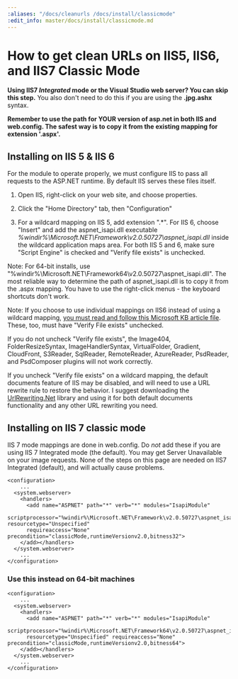 ```yaml
---
:aliases: "/docs/cleanurls /docs/install/classicmode"
:edit_info: master/docs/install/classicmode.md
---
```


# How to get clean URLs on IIS5, IIS6, and IIS7 Classic Mode

**Using IIS7 *Integrated* mode or the Visual Studio web server? You can skip this step.** You also don't need to do this if you are using the **.jpg.ashx** syntax.


**Remember to use the path for YOUR version of asp.net in both IIS and web.config. The safest way is to copy it from the existing mapping for extension '.aspx'.**

## Installing on IIS 5 & IIS 6

For the module to operate properly, we must configure IIS to pass all requests to the ASP.NET runtime. By default IIS serves these files itself.

1) Open IIS, right-click on your web site, and choose properties.

2) Click the "Home Directory" tab, then "Configuration"

3) For a wildcard mapping on IIS 5, add extension ".\*". For IIS 6, choose "Insert" and add the aspnet\_isapi.dll executable *%windir%\Microsoft.NET\Framework\v2.0.50727\aspnet\_isapi.dll* inside the wildcard application maps area. For both IIS 5 and 6, make sure "Script Engine" is checked and "Verify file exists" is unchecked.

Note: For 64-bit installs, use "%windir%\Microsoft.NET\Framework64\v2.0.50727\aspnet\_isapi.dll". The most reliable way to determine the path of aspnet\_isapi.dll is to copy it from the .aspx mapping. You have to use the right-click menus - the keyboard shortcuts don't work.

Note: If you choose to use individual mappings on IIS6 instead of using a wildcard mapping, [you must read and follow this Microsoft KB article file](http://support.microsoft.com/Default.aspx?kbid=909641). These, too, must have "Verify File exists" unchecked.

If you do not uncheck "Verify file exists", the Image404, FolderResizeSyntax, ImageHandlerSyntax, VirtualFolder, Gradient, CloudFront, S3Reader, SqlReader, RemoteReader, AzureReader, PsdReader, and PsdComposer plugins will not work correctly.

If you uncheck "Verify file exists" on a wildcard mapping, the default documents feature of IIS may be disabled, and will need to use a URL rewrite rule to restore the behavior. I suggest downloading the [UrlRewriting.Net](http://www.urlrewriting.net/) library and using it for both default documents functionality and any other URL rewriting you need.

## Installing on IIS 7 classic mode

IIS 7 mode mappings are done in web.config. Do *not* add these if you are using IIS 7 Integrated mode (the default). You may get Server Unavailable on your image requests. None of the steps on this page are needed on IIS7 Integrated (default), and will actually cause problems.

	<configuration>
	    ...
	  <system.webserver>
	    <handlers>
	      <add name="ASPNET" path="*" verb="*" modules="IsapiModule" 
	      scriptprocessor="%windir%\Microsoft.NET\Framework\v2.0.50727\aspnet_isapi.dll" resourcetype="Unspecified" 
	      requireaccess="None" precondition="classicMode,runtimeVersionv2.0,bitness32">
	    </add></handlers>
	  </system.webserver>
	    ...
	</configuration>

### Use this instead on 64-bit machines

	<configuration>
	    ...
	  <system.webserver>
	    <handlers>
	      <add name="ASPNET" path="*" verb="*" modules="IsapiModule" 
	      scriptprocessor="%windir%\Microsoft.NET\Framework64\v2.0.50727\aspnet_isapi.dll" 
	      resourcetype="Unspecified" requireaccess="None" precondition="classicMode,runtimeVersionv2.0,bitness64">
	    </add></handlers>
	  </system.webserver>
	    ...
	</configuration>